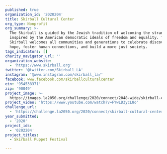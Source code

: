 ```yaml
---
published: true
organization_id: '2020204'
title: Skirball Cultural Center
org_type: Nonprofit
org_summary: >-
  The Skirball is guided by the Jewish tradition of welcoming the stranger and
  inspired by the American democratic ideals of freedom and equality. The
  Skirball welcomes all communities and generations to celebrate discovery and
  hope, foster human connections, and build a more just society. 
tags_indicators: []
charity_navigator_url: ''
organization_website:
  - 'https://www.skirball.org'
twitter: '@twitter.com/Skirball_LA'
instagram: '@www.instagram.com/skirball_la/'
facebook: www.facebook.com/skirballculturalcenter
ein: '954538371'
zip: '90049'
project_image: >-
  https://images.la2050.org/challenge/2020/connect/2048-wide/skirball-cultural-center.jpg
project_video: 'https://www.youtube.com/watch?v=FYwLD3ycL8o'
challenge_url:
  - 'https://challenge.la2050.org/2020/connect/skirball-cultural-center/'
year_submitted:
  - '2020'
project_ids:
  - '0202204'
project_titles:
  - Skirball Puppet Festival

---
```

